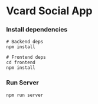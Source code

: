 # Vcard Social App

### Install dependencies

```
# Backend deps
npm install

# Frontend deps
cd frontend
npm install
```

### Run Server

```
npm run server
```
